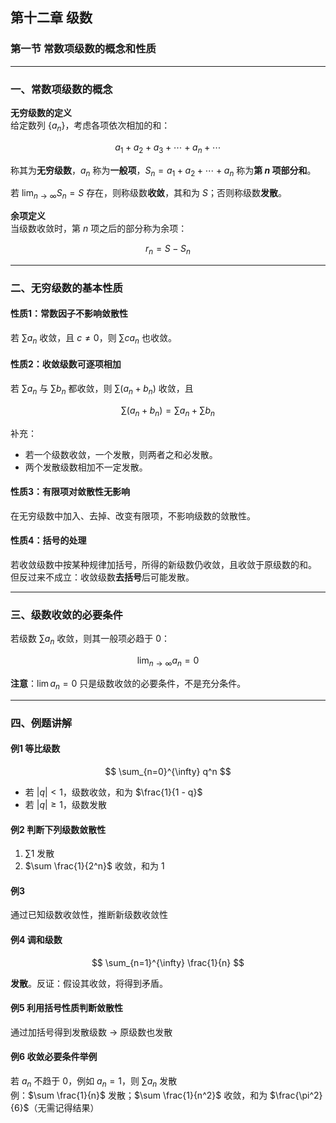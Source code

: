
## 第十二章 级数

### 第一节 常数项级数的概念和性质

---

### 一、常数项级数的概念

**无穷级数的定义**  
给定数列 $\{a_n\}$，考虑各项依次相加的和：

$$
a_1 + a_2 + a_3 + \cdots + a_n + \cdots
$$

称其为**无穷级数**，$a_n$ 称为**一般项**，$S_n = a_1 + a_2 + \cdots + a_n$ 称为**第 $n$ 项部分和**。

若 $\lim_{n \to \infty} S_n = S$ 存在，则称级数**收敛**，其和为 $S$；否则称级数**发散**。

**余项定义**  
当级数收敛时，第 $n$ 项之后的部分称为余项：

$$
r_n = S - S_n
$$

---

### 二、无穷级数的基本性质

#### 性质1：常数因子不影响敛散性

若 $\sum a_n$ 收敛，且 $c \neq 0$，则 $\sum c a_n$ 也收敛。

#### 性质2：收敛级数可逐项相加

若 $\sum a_n$ 与 $\sum b_n$ 都收敛，则 $\sum (a_n + b_n)$ 收敛，且

$$
\sum (a_n + b_n) = \sum a_n + \sum b_n
$$

补充：

- 若一个级数收敛，一个发散，则两者之和必发散。
- 两个发散级数相加不一定发散。

#### 性质3：有限项对敛散性无影响

在无穷级数中加入、去掉、改变有限项，不影响级数的敛散性。

#### 性质4：括号的处理

若收敛级数中按某种规律加括号，所得的新级数仍收敛，且收敛于原级数的和。  
但反过来不成立：收敛级数**去括号**后可能发散。

---

### 三、级数收敛的必要条件

若级数 $\sum a_n$ 收敛，则其一般项必趋于 0：

$$
\lim_{n \to \infty} a_n = 0
$$

**注意**：$\lim a_n = 0$ 只是级数收敛的必要条件，不是充分条件。

---

### 四、例题讲解

#### 例1 等比级数

$$
\sum_{n=0}^{\infty} q^n
$$

- 若 $|q| < 1$，级数收敛，和为 $\frac{1}{1 - q}$
- 若 $|q| \geq 1$，级数发散

#### 例2 判断下列级数敛散性

1. $\sum 1$ 发散  
2. $\sum \frac{1}{2^n}$ 收敛，和为 1

#### 例3

通过已知级数收敛性，推断新级数收敛性

#### 例4 调和级数

$$
\sum_{n=1}^{\infty} \frac{1}{n}
$$

**发散**。反证：假设其收敛，将得到矛盾。

#### 例5 利用括号性质判断敛散性

通过加括号得到发散级数 → 原级数也发散

#### 例6 收敛必要条件举例

若 $a_n$ 不趋于 0，例如 $a_n = 1$，则 $\sum a_n$ 发散  
例：$\sum \frac{1}{n}$ 发散；$\sum \frac{1}{n^2}$ 收敛，和为 $\frac{\pi^2}{6}$（无需记得结果）